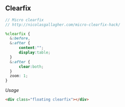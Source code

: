 ## Clearfix

```scss
// Micro clearfix
// http://nicolasgallagher.com/micro-clearfix-hack/

%clearfix {
  &:before,
  &:after {
      content:"";
      display:table;
  }
  &:after {
      clear:both;
  }
  zoom: 1;
}
```

*Usage*

```html
<div class="floating clearfix"></div>
```
